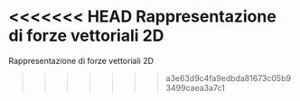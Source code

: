 <<<<<<< HEAD
Rappresentazione di forze vettoriali 2D
=======
Rappresentazione di forze vettoriali 2D
>>>>>>> a3e63d9c4fa9edbda81673c05b93499caea3a7c1
